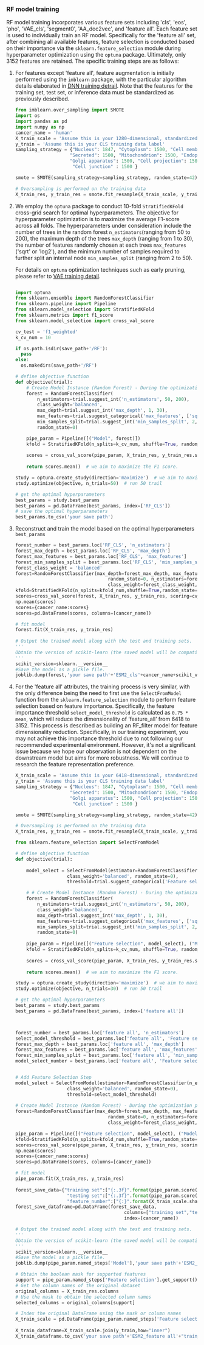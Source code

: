 ### RF model training

RF model training incorporates various feature sets including 'cls', 'eos', 'pho', 'VAE_cls', 'segment0', 'AA_doc2vec', and 'feature all'. Each feature set is used to individually train an RF model. Specifically for the 'feature all' set, after combining all available features, feature selection is conducted based on their importance via the `sklearn.feature_selection` module during hyperparameter optimization using the `optuna` package. Ultimately, only 3152 features are retained. The specific training steps are as follows:

1. For features except 'feature all', feature augmentation is initially performed using the `imblearn` package, with the particular algorithm details elaborated in [DNN training detrail](https://github.com/yujuan-zhang/feature-representation-for-LLMs/blob/main/Model/ESM2_feature_all/DNN_model_param/DNN%20MLP.md
   ). Note that the features for the training set, test set, or inference data must be standardized as previously described.

   ```python
   from imblearn.over_sampling import SMOTE
   import os
   import pandas as pd
   import numpy as np
   cancer_name = 'human'
   X_train_scale = 'Assume this is your 1280-dimensional, standardized CLS training data.'
   y_train = 'Assume this is your CLS training data label'
   sampling_strategy = {"Nucleus": 1847, "Cytoplasm": 1500, "Cell membrane": 1500,
                       "Secreted": 1500, "Mitochondrion": 1500, "Endoplasmic reticulum": 1500,
                       "Golgi apparatus": 1500, "Cell projection": 1500, "Lysosome" : 1500,
                        "Cell junction" : 1500 }
   
   smote = SMOTE(sampling_strategy=sampling_strategy, random_state=42)
   
   # Oversampling is performed on the training data 
   X_train_res, y_train_res = smote.fit_resample(X_train_scale, y_train)
   ```

2. We employ the `optuna` package to conduct 10-fold `StratifiedKFold` cross-grid search for optimal hyperparameters. The objective for hyperparameter optimization is to maximize the average F1-score across all folds. The hyperparameters under consideration include the number of trees in the random forest `n_estimators`(ranging from 50 to 200), the maximum depth of the trees `max_depth` (ranging from 1 to 30), the number of features randomly chosen at each trees `max_features` ('sqrt' or 'log2'), and the minimum number of samples required to further split an internal node `min_samples_split` (ranging from 2 to 50).

   For details on `optuna` optimization techniques such as early pruning, please refer to [VAE training detail](https://github.com/yujuan-zhang/feature-representation-for-LLMs/blob/main/Model/VAE%20model/Res_VAE%20training%20detail.md
   ).

   ```python
   
   import optuna
   from sklearn.ensemble import RandomForestClassifier
   from sklearn.pipeline import Pipeline
   from sklearn.model_selection import StratifiedKFold
   from sklearn.metrics import f1_score
   from sklearn.model_selection import cross_val_score
   
   cv_test = 'f1_weighted'
   k_cv_num = 10
   
   if os.path.isdir(save_path+'/RF'):
     pass
   else:
     os.makedirs(save_path+'/RF')
   
   # define objective function
   def objective(trial):
       # Create Model Instance (Random Forest) - During the optimization process
       forest = RandomForestClassifier(
           n_estimators=trial.suggest_int('n_estimators', 50, 200),
           class_weight='balanced',
           max_depth=trial.suggest_int('max_depth', 1, 30),
           max_features=trial.suggest_categorical('max_features', ['sqrt', 'log2']),
           min_samples_split=trial.suggest_int('min_samples_split', 2, 50),
           random_state=0)
   
       pipe_param = Pipeline([("Model", forest)])
       kfold = StratifiedKFold(n_splits=k_cv_num, shuffle=True, random_state=0)
       
       scores = cross_val_score(pipe_param, X_train_res, y_train_res.squeeze(), cv=kfold, scoring=cv_test, n_jobs=-1)
       
       return scores.mean()  # we aim to maximize the F1 score.
   
   study = optuna.create_study(direction='maximize')  # we aim to maximize the F1 score.
   study.optimize(objective, n_trials=50)  # run 50 trail
   
   # get the optimal hyperparameters 
   best_params = study.best_params
   best_params = pd.DataFrame(best_params, index=['RF_CLS'])
   # save the optimal hyperparameters
   best_params.to_csv('your save path')
   ```

3. Reconstruct and train the model based on the optimal hyperparameters `best_params`

   ```python
   forest_number = best_params.loc['RF_CLS', 'n_estimators']
   forest_max_depth = best_params.loc['RF_CLS', 'max_depth']
   forest_max_features = best_params.loc['RF_CLS', 'max_features']
   forest_min_samples_split = best_params.loc['RF_CLS', 'min_samples_split']
   forest_class_weight = 'balanced'
   forest=RandomForestClassifier(max_depth=forest_max_depth, max_features=forest_max_features,
                                     random_state=0, n_estimators=forest_number, 
                                     class_weight=forest_class_weight, min_samples_split=forest_min_samples_split)
   kfold=StratifiedKFold(n_splits=kfold_num,shuffle=True,random_state=0) # using StratifiedKFold 
   scores=cross_val_score(forest, X_train_res, y_train_res, scoring=cv_test, cv=kfold, n_jobs=-1) 
   np.mean(scores)
   scores={cancer_name:scores}
   scores=pd.DataFrame(scores, columns=[cancer_name])
   
   # fit model 
   forest.fit(X_train_res, y_train_res)
       
   # Output the trained model along with the test and training sets.
   '''
   Obtain the version of scikit-learn (the saved model will be compatible with this version of scikit-learn, and  the same applies when loading it later).
   '''
   scikit_version=sklearn.__version__ 
   #Save the model as a pickle file.
   joblib.dump(forest,'your save path'+'ESM2_cls'+cancer_name+scikit_version+".pkl")
   ```

   

4. For the 'feature all' attributes, the training process is very similar, with the only difference being the need to first use the `SelectFromModel` function from the `sklearn.feature_selection` module to perform feature selection based on feature importance. Specifically, the feature importance threshold `select_model_threshold` is calculated as `0.75 * mean`, which will reduce the dimensionality of ‘feature_all’ from 6418 to 3152. This process is described as building an RF_filter model for feature dimensionality reduction. Specifically, in our training experiment, you may not achieve this importance threshold due to not following our recommended experimental environment. However, it's not a significant issue because we hope our observation is not dependent on the downstream model but aims for more robustness. We will continue to research the feature representation preference.

   ```python
   X_train_scale = 'Assume this is your 6418-dimensional, standardized all feature training data.'
   y_train = 'Assume this is your CLS training data label'
   sampling_strategy = {"Nucleus": 1847, "Cytoplasm": 1500, "Cell membrane": 1500,
                       "Secreted": 1500, "Mitochondrion": 1500, "Endoplasmic reticulum": 1500,
                       "Golgi apparatus": 1500, "Cell projection": 1500, "Lysosome" : 1500,
                        "Cell junction" : 1500 }
   
   smote = SMOTE(sampling_strategy=sampling_strategy, random_state=42)
   
   # Oversampling is performed on the training data 
   X_train_res, y_train_res = smote.fit_resample(X_train_scale, y_train) 
   
   from sklearn.feature_selection import SelectFromModel
   
   # define objective function
   def objective(trial):
       
       model_select = SelectFromModel(estimator=RandomForestClassifier(n_estimators=trial.suggest_int('Feature selection_n_estimators', 50, 200), 
                      class_weight='balanced', random_state=0), 
                      threshold=trial.suggest_categorical('Feature selection_threshold', [0, "median", "mean", "1.5*mean", "1.25*mean", "0.5*mean", "0.75*mean"]))
   
       # # Create Model Instance (Random Forest) - During the optimization process
       forest = RandomForestClassifier(
           n_estimators=trial.suggest_int('n_estimators', 50, 200),
           class_weight='balanced',
           max_depth=trial.suggest_int('max_depth', 1, 30),
           max_features=trial.suggest_categorical('max_features', ['sqrt', 'log2']),
           min_samples_split=trial.suggest_int('min_samples_split', 2, 50),
           random_state=0)
       
       pipe_param = Pipeline([("Feature selection", model_select), ("Model", forest)])
       kfold = StratifiedKFold(n_splits=k_cv_num, shuffle=True, random_state=0)
       
       scores = cross_val_score(pipe_param, X_train_res, y_train_res.squeeze(), cv=kfold, scoring=cv_test, n_jobs=-1)
       
       return scores.mean()  # we aim to maximize the F1 score.
   
   study = optuna.create_study(direction='maximize')  # we aim to maximize the F1 score.
   study.optimize(objective, n_trials=30)  # run 50 trail
   
   # get the optimal hyperparameters 
   best_params = study.best_params
   best_params = pd.DataFrame(best_params, index=['feature all'])
   
   
   
   forest_number = best_params.loc['feature all', 'n_estimators']
   select_model_threshold = best_params.loc['feature all', 'Feature selection_threshold']
   forest_max_depth = best_params.loc['feature all', 'max_depth']
   forest_max_features = best_params.loc['feature all', 'max_features']
   forest_min_samples_split = best_params.loc['feature all', 'min_samples_split']
   model_select_number = best_params.loc['feature all', 'Feature selection_n_estimators']
   
   
   # Add Feature Selection Step
   model_select = SelectFromModel(estimator=RandomForestClassifier(n_estimators=model_select_number, 
                      class_weight='balanced', random_state=0), 
                      threshold=select_model_threshold)
       
   # Create Model Instance (Random Forest) - During the optimization process
   forest=RandomForestClassifier(max_depth=forest_max_depth, max_features=forest_max_features,
                                     random_state=0, n_estimators=forest_number, 
                                     class_weight=forest_class_weight, min_samples_split=forest_min_samples_split)
   
   pipe_param = Pipeline([("Feature selection", model_select), ("Model", forest)])
   kfold=StratifiedKFold(n_splits=kfold_num,shuffle=True,random_state=0) # 分类用StratifiedKFold，回归用Kfold
   scores=cross_val_score(pipe_param, X_train_res, y_train_res, scoring=cv_test, cv=kfold, n_jobs=-1) 
   np.mean(scores)
   scores={cancer_name:scores}
   scores=pd.DataFrame(scores, columns=[cancer_name])
   
   # fit model
   pipe_param.fit(X_train_res, y_train_res)
       
   forest_save_data={"training set":["{:.3f}".format(pipe_param.score(X_train_scale,y_train))],
                      "testing set":["{:.3f}".format(pipe_param.score(X_test_scale,y_test))],
                      "feature_number":["{:}".format(X_train_scale.shape[1])]}
   forest_save_dataframe=pd.DataFrame(forest_save_data,
                                           columns=["training set","testing set","feature_number"],
                                           index=[cancer_name])
   
   # Output the trained model along with the test and training sets.
   '''
   Obtain the version of scikit-learn (the saved model will be compatible with this version of scikit-learn, and  the same applies when loading it later).
   '''
   scikit_version=sklearn.__version__ 
   #Save the model as a pickle file.
   joblib.dump(pipe_param.named_steps['Model'],'your save path'+'ESM2_feature all'+ prefix+cancer_name+scikit_version+".pkl")
   
   # Obtain the boolean mask for supported features
   support = pipe_param.named_steps['Feature selection'].get_support()
   # Get the column names of the original dataset
   original_columns = X_train_res.columns
   # Use the mask to obtain the selected column names
   selected_columns = original_columns[support]
   
   # Index the original DataFrame using the mask or column names 
   X_train_scale = pd.DataFrame(pipe_param.named_steps['Feature selection'].transform(X_train_scale), columns=selected_columns)
      
   X_train_dataframe=X_train_scale.join(y_train,how="inner")
   X_train_dataframe.to_csv('your save path'+'ESM2_feature all'+"train_"+" forest_train_dataframe.csv",index_label='ID')
   
   ```

   



